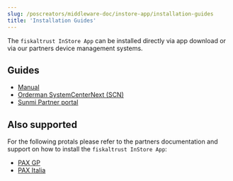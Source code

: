 ```yaml
---
slug: /poscreators/middleware-doc/instore-app/installation-guides
title: 'Installation Guides'
---
```


The `fiskaltrust InStore App` can be installed directly via app download or via our partners device management systems.

## Guides

- [Manual](manual/manual-guide.md)
- [Orderman SystemCenterNext (SCN)](Orderman/orderman-guide.md)
- [Sunmi Partner portal](Sunmi/sunmi-guide.md)

## Also supported

For the following protals please refer to the partners documentation and support on how to install the `fiskaltrust InStore App`:

- [PAX GP](https://www.whatspos.com)
- [PAX Italia](https://paxitalia.whatspos.com)

